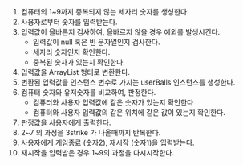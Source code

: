 1. 컴퓨터의 1~9까지 중복되지 않는 세자리 숫자를 생성한다.
2. 사용자로부터 숫자를 입력받는다.
3. 입력값이 올바른지 검사하여, 올바르지 않을 경우 예외를 발생시킨다.
   - 입력값이 null 혹은 빈 문자열인지 검사한다.
   - 세자리 숫자인지 확인한다.
   - 중복된 숫자가 있는지 확인한다.
4. 입력값을 ArrayList 형태로 변환한다.
5. 변환된 입력값을 인스턴스 변수로 가지는 userBalls 인스턴스를 생성한다.
6. 컴퓨터 숫자와 유저숫자를 비교하여, 판정한다.
   - 컴퓨터와 사용자 입력값에 같은 숫자가 있는지 확인한다
   - 컴퓨터와 사용자 입력값의 같은 위치에 같은 값이 있는지 확인한다.
7. 판정값을 사용자에게 출력한다.
8. 2~7 의 과정을 3strike 가 나올때까지 반복한다.
9. 사용자에게 게임종료 (숫자2), 재시작 (숫자1)을 입력받는다.
10. 재시작을 입력받은 경우 1~9의 과정을 다시시작한다.